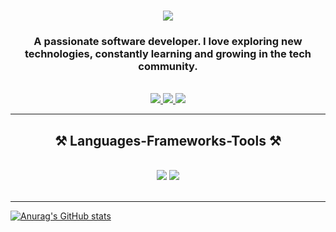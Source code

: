 <h1 align="center">
    <img src="https://readme-typing-svg.herokuapp.com/?font=Righteous&size=35&center=true&vCenter=true&width=500&height=70&duration=3000&lines=Hi+There!+👋;+I'm+Laxna+Gautam!;" />
</h1>

<h3 align="center">A passionate software developer. I love exploring new technologies, constantly learning and growing in the tech community.</h3>

<br/>

<div align="center"> 
  <a href="mailto:gautam.laxna2002@gmail.com">
    <img src="https://img.shields.io/badge/Gmail-333333?style=for-the-badge&logo=gmail&logoColor=red" />
  </a>
  <a href="https://linkedin.com/in/laxna-gautam-768742273" target="_blank">
    <img src="https://img.shields.io/badge/LinkedIn-0077B5?style=for-the-badge&logo=linkedin&logoColor=white" target="_blank" />
  </a>
  <a href="https://github.com/Laxna3" target="_blank">
     <img src="https://img.shields.io/badge/Portfolio-FF5722?style=for-the-badge&logo=todoist&logoColor=white" target="_blank" /> 
    <!-- sqlite, safari, google-chrome are other good icon options -->
  </a>
</div>

 <hr/>
 
<h2 align="center">⚒️ Languages-Frameworks-Tools ⚒️</h2>
<br/>
<div align="center">
    <img src="https://skillicons.dev/icons?i=react,bootstrap,mui,html,css,vscode,github,camva,figma,tailwind,git" />
    <img src="https://skillicons.dev/icons?i=nodejs,python,javascript,mongodb,java,nextjs,mysql,postgresql" /><br>
</div>

<br/>
<hr/>

[![Anurag's GitHub stats](https://github-readme-stats.vercel.app/api?username=Laxna3)](https://github.com/anuraghazra/github-readme-stats)
